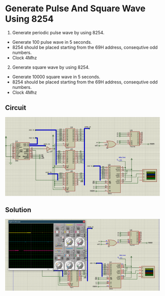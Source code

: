 # Generate Pulse And Square Wave Using 8254

1. Generate periodic pulse wave by using 8254.
 - Generate 100 pulse wave in 5 seconds.
 - 8254 should be placed starting from the 69H address, consequtive odd numbers.
 - Clock 4Mhz


2. Generate square wave by using 8254.
 - Generate 10000 square wave in 5 seconds.
 - 8254 should be placed starting from the 69H address, consequtive odd numbers.
 - Clock 4Mhz


## Circuit

![](solution.png)


## Solution

![](solution_2.png)
